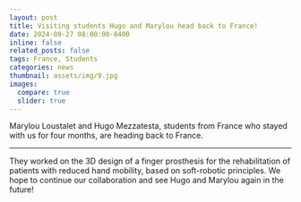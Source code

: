 ```yaml
---
layout: post
title: Visiting students Hugo and Marylou head back to France!
date: 2024-09-27 08:00:00-0400
inline: false
related_posts: false
tags: France, Students
categories: news
thumbnail: assets/img/9.jpg
images:
  compare: true
  slider: true
---
```


Marylou Loustalet and Hugo Mezzatesta, students from France who stayed with us for four months, are heading back to France.

---

They worked on the 3D design of a finger prosthesis for the rehabilitation of patients with reduced hand mobility, based on soft-robotic principles. We hope to continue our collaboration and see Hugo and Marylou again in the future!